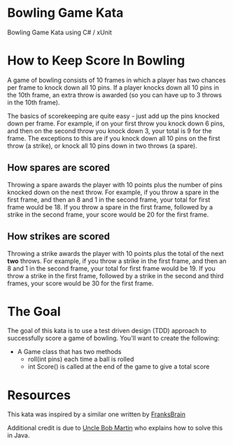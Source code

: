 # Bowling Game Kata
Bowling Game Kata using C# / xUnit

# How to Keep Score In Bowling
A game of bowling consists of 10 frames in which a player has two chances per frame to knock down all 10 pins.  If a player knocks down all 10 pins in the 10th frame, an extra throw is awarded (so you can have up to 3 throws in the 10th frame).

The basics of scorekeeping are quite easy - just add up the pins knocked down per frame.  For example, if on your first throw you knock down 6 pins, and then on the second throw you knock down 3, your total is 9 for the frame.  The exceptions to this are if you knock down all 10 pins on the first throw (a strike), or knock all 10 pins down in two throws (a spare).

## How spares are scored

Throwing a spare awards the player with 10 points plus the number of pins knocked down on the next throw.  For example, if you throw a spare in the first frame, and then an 8 and 1 in the second frame, your total for first frame would be 18.  If you throw a spare in the first frame, followed by a strike in the second frame, your score would be 20 for the first frame.

## How strikes are scored

Throwing a strike awards the player with 10 points plus the total of the next **two** throws.  For example, if you throw a strike in the first frame, and then an 8 and 1 in the second frame, your total for first frame would be 19.  If you throw a strike in the first frame, followed by a strike in the second and third frames, your score would be 30 for the first frame.

# The Goal
The goal of this kata is to use a test driven design (TDD) approach to successfully score a game of bowling.  You'll want to create the following:
* A Game class that has two methods
  * roll(int pins) each time a ball is rolled
  * int Score() is called at the end of the game to give a total score


# Resources
This kata was inspired by a similar one written by [FranksBrain](https://github.com/FranksBrain/BowlingKata)

Additional credit is due to [Uncle Bob Martin](http://butunclebob.com/ArticleS.UncleBob.TheBowlingGameKata) who explains how to solve this in Java.
